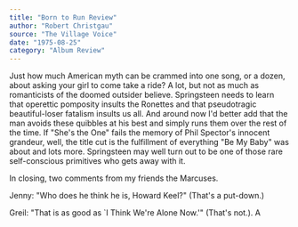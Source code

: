 ```yaml
---
title: "Born to Run Review"
author: "Robert Christgau"
source: "The Village Voice"
date: "1975-08-25"
category: "Album Review"
---
```


Just how much American myth can be crammed into one song, or a dozen, about asking your girl to come take a ride? A lot, but not as much as romanticists of the doomed outsider believe. Springsteen needs to learn that operettic pomposity insults the Ronettes and that pseudotragic beautiful-loser fatalism insults us all. And around now I'd better add that the man avoids these quibbles at his best and simply runs them over the rest of the time. If "She's the One" fails the memory of Phil Spector's innocent grandeur, well, the title cut is the fulfillment of everything "Be My Baby" was about and lots more. Springsteen may well turn out to be one of those rare self-conscious primitives who gets away with it.

In closing, two comments from my friends the Marcuses.

Jenny: "Who does he think he is, Howard Keel?" (That's a put-down.)

Greil: "That is as good as `I Think We're Alone Now.'" (That's not.). A
